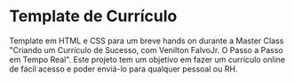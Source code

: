 # Template de Currículo 

Template em HTML e CSS para um breve hands on durante a Master Class "Criando um Currículo de Sucesso, com Venilton FalvoJr.
O Passo a Passo em Tempo Real".
Este projeto tem um objetivo em fazer um currículo online de fácil acesso e poder enviá-lo para qualquer pessoal ou RH.

